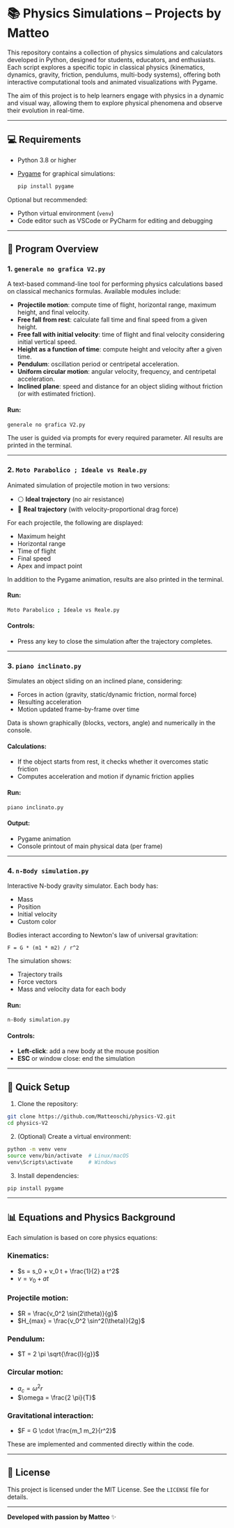 # 📚 Physics Simulations – Projects by Matteo

This repository contains a collection of physics simulations and calculators developed in Python, designed for students, educators, and enthusiasts. Each script explores a specific topic in classical physics (kinematics, dynamics, gravity, friction, pendulums, multi-body systems), offering both interactive computational tools and animated visualizations with Pygame.

The aim of this project is to help learners engage with physics in a dynamic and visual way, allowing them to explore physical phenomena and observe their evolution in real-time.

---

## 💻 Requirements

* Python 3.8 or higher
* [Pygame](https://www.pygame.org/) for graphical simulations:

  ```bash
  pip install pygame
  ```

Optional but recommended:

* Python virtual environment (`venv`)
* Code editor such as VSCode or PyCharm for editing and debugging

---

## 🧩 Program Overview

### 1. `generale no grafica V2.py`

A text-based command-line tool for performing physics calculations based on classical mechanics formulas. Available modules include:

* **Projectile motion**: compute time of flight, horizontal range, maximum height, and final velocity.
* **Free fall from rest**: calculate fall time and final speed from a given height.
* **Free fall with initial velocity**: time of flight and final velocity considering initial vertical speed.
* **Height as a function of time**: compute height and velocity after a given time.
* **Pendulum**: oscillation period or centripetal acceleration.
* **Uniform circular motion**: angular velocity, frequency, and centripetal acceleration.
* **Inclined plane**: speed and distance for an object sliding without friction (or with estimated friction).

#### Run:

```bash
generale no grafica V2.py
```

The user is guided via prompts for every required parameter. All results are printed in the terminal.

---

### 2. `Moto Parabolico ; Ideale vs Reale.py`

Animated simulation of projectile motion in two versions:

* ⚪ **Ideal trajectory** (no air resistance)
* 🔴 **Real trajectory** (with velocity-proportional drag force)

For each projectile, the following are displayed:

* Maximum height
* Horizontal range
* Time of flight
* Final speed
* Apex and impact point

In addition to the Pygame animation, results are also printed in the terminal.

#### Run:

```bash
Moto Parabolico ; Ideale vs Reale.py
```

#### Controls:

* Press any key to close the simulation after the trajectory completes.

---

### 3. `piano inclinato.py`

Simulates an object sliding on an inclined plane, considering:

* Forces in action (gravity, static/dynamic friction, normal force)
* Resulting acceleration
* Motion updated frame-by-frame over time

Data is shown graphically (blocks, vectors, angle) and numerically in the console.

#### Calculations:

* If the object starts from rest, it checks whether it overcomes static friction
* Computes acceleration and motion if dynamic friction applies

#### Run:

```bash
piano inclinato.py
```

#### Output:

* Pygame animation
* Console printout of main physical data (per frame)

---

### 4. `n-Body simulation.py`

Interactive N-body gravity simulator. Each body has:

* Mass
* Position
* Initial velocity
* Custom color

Bodies interact according to Newton's law of universal gravitation:

```
F = G * (m1 * m2) / r^2
```

The simulation shows:

* Trajectory trails
* Force vectors
* Mass and velocity data for each body

#### Run:

```bash
n-Body simulation.py
```

#### Controls:

* **Left-click**: add a new body at the mouse position
* **ESC** or window close: end the simulation

---

## 🚀 Quick Setup

1. Clone the repository:

```bash
git clone https://github.com/Matteoschi/physics-V2.git
cd physics-V2
```

2. (Optional) Create a virtual environment:

```bash
python -m venv venv
source venv/bin/activate  # Linux/macOS
venv\Scripts\activate     # Windows
```

3. Install dependencies:

```bash
pip install pygame
```

---

## 📊 Equations and Physics Background

Each simulation is based on core physics equations:

### Kinematics:

* $s = s_0 + v_0 t + \frac{1}{2} a t^2$
* $v = v_0 + a t$

### Projectile motion:

* $R = \frac{v_0^2 \sin(2\theta)}{g}$
* $H_{max} = \frac{v_0^2 \sin^2(\theta)}{2g}$

### Pendulum:

* $T = 2 \pi \sqrt{\frac{l}{g}}$

### Circular motion:

* $a_c = \omega^2 r$
* $\omega = \frac{2 \pi}{T}$

### Gravitational interaction:

* $F = G \cdot \frac{m_1 m_2}{r^2}$

These are implemented and commented directly within the code.

---

## 📄 License

This project is licensed under the MIT License. See the `LICENSE` file for details.

---



**Developed with passion by Matteo** ✨


